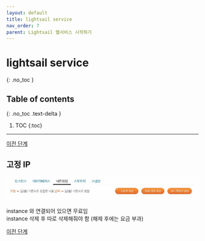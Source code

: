 ```yaml
---
layout: default
title: lightsail service
nav_order: 7
parent: Lightsail 웹서비스 시작하기
---
```


# lightsail service
{: .no_toc }

## Table of contents
{: .no_toc .text-delta }

1. TOC
{:toc}

---
[이전 단계](../Lightsail_error_6) 

## 고정 IP

![image](/assets/images/screenshot1.jpg)

instance 와 연결되어 있으면 무료임  
instance 삭제 후 따로 삭제해줘야 함 (해제 후에는 요금 부과)

[이전 단계](../Lightsail_error_6) 